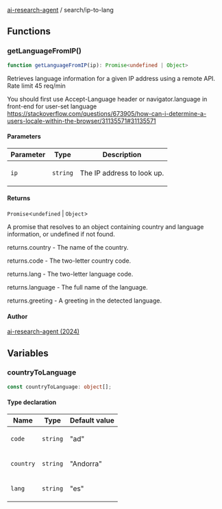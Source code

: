 [ai-research-agent](../index.md) / search/ip-to-lang

## Functions

### getLanguageFromIP()

```ts
function getLanguageFromIP(ip): Promise<undefined | Object>
```

Retrieves language information for a given IP address using 
a remote API. Rate limit 45 req/min

You should first use Accept-Language header or navigator.language 
in front-end for user-set language
https://stackoverflow.com/questions/673905/how-can-i-determine-a-users-locale-within-the-browser/31135571#31135571

#### Parameters

<table>
<thead>
<tr>
<th>Parameter</th>
<th>Type</th>
<th>Description</th>
</tr>
</thead>
<tbody>
<tr>
<td>

`ip`

</td>
<td>

`string`

</td>
<td>

The IP address to look up.

</td>
</tr>
</tbody>
</table>

#### Returns

`Promise`&lt;`undefined` \| `Object`&gt;

A promise that resolves to an object containing country and language information, or undefined if not found.

returns.country - The name of the country.

returns.code - The two-letter country code.

returns.lang - The two-letter language code.

returns.language - The full name of the language.

returns.greeting - A greeting in the detected language.

#### Author

[ai-research-agent (2024)](https://airesearch.js.org)

## Variables

### countryToLanguage

```ts
const countryToLanguage: object[];
```

#### Type declaration

<table>
<thead>
<tr>
<th>Name</th>
<th>Type</th>
<th>Default value</th>
</tr>
</thead>
<tbody>
<tr>
<td>

`code`

</td>
<td>

`string`

</td>
<td>

"ad"

</td>
</tr>
<tr>
<td>

`country`

</td>
<td>

`string`

</td>
<td>

"Andorra"

</td>
</tr>
<tr>
<td>

`lang`

</td>
<td>

`string`

</td>
<td>

"es"

</td>
</tr>
</tbody>
</table>
